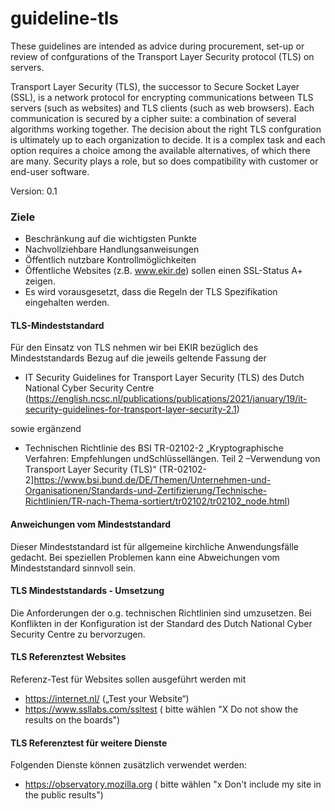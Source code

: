 # guideline-tls
These guidelines are intended as advice during procurement, set-up or review of confgurations of the Transport Layer Security protocol (TLS) on servers.

Transport Layer Security (TLS), the successor to Secure Socket Layer (SSL), is a network protocol for encrypting communications between TLS servers (such as websites) and TLS clients (such as web browsers). Each communication is secured by a cipher suite: a combination of several algorithms working together. The decision about the right TLS confguration is ultimately up to each organization to decide. It is a complex task and each option requires a choice among the available alternatives, of which there are many. Security plays a role, but so does compatibility with customer or end-user software.

Version: 0.1

### Ziele 
- Beschränkung auf die wichtigsten Punkte
- Nachvollziehbare Handlungsanweisungen
- Öffentlich nutzbare Kontrollmöglichkeiten
- Öffentliche Websites (z.B. www.ekir.de) sollen einen SSL-Status A+ zeigen.
- Es wird vorausgesetzt, dass die Regeln der TLS Spezifikation eingehalten werden.

#### TLS-Mindeststandard
Für den Einsatz von TLS nehmen wir bei EKIR bezüglich des Mindeststandards Bezug auf die jeweils geltende Fassung der

- IT Security Guidelines for Transport Layer Security (TLS) des Dutch National Cyber Security Centre (https://english.ncsc.nl/publications/publications/2021/january/19/it-security-guidelines-for-transport-layer-security-2.1)

sowie ergänzend

- Technischen Richtlinie des BSI TR-02102-2 „Kryptographische Verfahren: Empfehlungen undSchlüssellängen. Teil 2 –Verwendung von Transport Layer Security (TLS)“ (TR-02102-2]https://www.bsi.bund.de/DE/Themen/Unternehmen-und-Organisationen/Standards-und-Zertifizierung/Technische-Richtlinien/TR-nach-Thema-sortiert/tr02102/tr02102_node.html)

#### Anweichungen vom Mindeststandard
Dieser Mindeststandard ist für allgemeine kirchliche Anwendungsfälle gedacht. Bei speziellen Problemen kann eine Abweichungen vom Mindeststandard sinnvoll sein.

#### TLS Mindeststandards - Umsetzung
Die Anforderungen der o.g. technischen Richtlinien sind umzusetzen. Bei Konflikten in der Konfiguration ist der Standard des Dutch National Cyber Security Centre zu bervorzugen.

#### TLS Referenztest Websites
Referenz-Test für Websites sollen ausgeführt werden mit 
- https://internet.nl/  („Test your Website“)
- https://www.ssllabs.com/ssltest ( bitte wählen "X Do not show the results on the boards")

#### TLS Referenztest für weitere Dienste
Folgenden Dienste können zusätzlich verwendet werden:
- https://observatory.mozilla.org ( bitte wählen "x Don't include my site in the public results")
